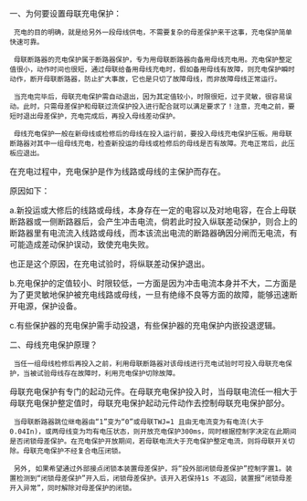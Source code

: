 一、为何要设置母联充电保护：

     充电的目的明确，就是给另外一段母线供电，不需要复杂的母差保护来干这事，充电保护简单快速可靠。 

     母联断路器的充电保护属于断路器保护，专为用母联断路器向备用母线充电用。充电保护整定值很小，动作时间也很短，通过母联给备用母线充电时，假如备用母线有故障，则充电保护瞬时动作，断开母联断路器，防止扩大事故，它也是只切了故障母线，而非故障母线正常运行。

     当充电完毕后，母联充电保护需自动退出，因为其定值较小，时限很短，过于灵敏，很容易误动。此时，只需母差保护和母联过流保护投入进行配合就可以满足要求了！注意，充电之前，要短时退出母差保护，充电完成后，再投入母线差动保护。 

     母线充电保护一般在新母线或检修后的母线在投入运行前，要投入母线充电保护压板。用母联断路器对其中一组母线充电，检查新投运的母线或检修后的母线是否有故障。充电正常后，此压板应退出。

在充电过程中，充电保护是作为线路或母线的主保护而存在。

原因如下：

a.新投运或大修后的线路或母线，本身存在一定的电容以及对地电容，在合上母联断路器或一侧断路器后，会产生冲击电流，倘若此时投入纵联差动保护，则合上的断路器里有电流流入线路或母线，而本该流出电流的断路器确因分闸而无电流，有可能造成差动保护误动，致使充电失败。

也正是这个原因，在充电试验时，将纵联差动保护退出。

b.充电保护的定值较小、时限较低，一方面是因为冲击电流本身并不大，二方面是为了更灵敏地保护被充电线路或母线，一旦有绝缘不良等方面的故障，能够迅速断开电源，保护设备。

c.有些保护器的充电保护需手动投退，有些保护器的充电保护内嵌投退逻辑。

二、母线充电保护原理？

     当任一组母线检修后再投入之前，利用母联断路器对该母线进行充电试验时可投入母联充电保护，当被试验母线存在故障时，利用充电保护切除故障。

母联充电保护有专门的起动元件。在母联充电保护投入时，当母联电流任一相大于母联充电保护整定值时，母联充电保护起动元件动作去控制母联充电保护部分。

     当母联断路器跳位继电器由“1”变为“0”或母联TWJ=1 且由无电流变为有电流(大于0.04In)，或两母线变为均有电压状态，则开放充电保护300ms，同时根据控制字决定在此期间是否闭锁母差保护。在充电保护开放期间，若母联电流大于充电保护整定电流，则将母联开关切除。母联充电保护不经复合电压闭锁。

     另外, 如果希望通过外部接点闭锁本装置母差保护，将“投外部闭锁母差保护”控制字置1。装置检测到“闭锁母差保护”开入后，闭锁母差保护。该开入若保持1s 不返回，装置报“闭锁母差开入异常”，同时解除对母差保护的闭锁。